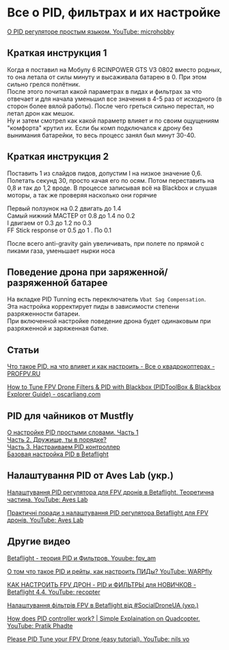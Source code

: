 # Все о PID, фильтрах и их настройке

[О PID регуляторе простым языком. YouTube: microhobby](https://www.youtube.com/watch?v=NbEhtZlSa6A)

## Краткая инструкция 1
Когда я поставил на Мобулу 6 RCINPOWER GTS V3 0802 вместо родных, то она летала от силы минуту и высаживала батарею в 0. При этом сильно грелся полëтник.  
После этого почитал какой параметрах в пидах и фильтрах за что отвечает и для начала уменьшил все значения в 4-5 раз от исходного (в сторон более вялой работы). После чего греться сильно перестал, но летал дрон как мешок.  
Ну и затем смотрел как какой параметр влияет и по своим ощущениям "комфорта" крутил их. Если бы комп подключался к дрону без вынимания батарейки, то весь процесс занял был минут 30-40.

## Краткая инструкция 2
Поставить 1 из слайдов пидов, допустим I на низкое значение 0,6. Полетать секунд 30, просто качая его по осям. Потом переставить на 0,8 и так до 1,2 вроде. В процессе записывая всё на Blackbox и слушая моторы, а так же проверяя насколько они горячие

Первый ползунок на 0.2 двигать до 1.4  
Самый нижний МАСТЕР от 0.8 до 1.4 по 0.2  
I двигаем от 0.3 до 1.2 по 0.3  
FF Stick response от 0.5 до 1 . По 0.1  

После всего anti-gravity gain увеличивать, при полете по прямой с пиками газа, уменьшает нырки носа 

## Поведение дрона при заряженной/разряженной батарее
На вкладке PID Tunning есть переключатель `Vbat Sag Compensation`.  
Эта настройка корректирует пиды в зависимости степени разряженности батареи.  
При включенной настройке поведение дрона будет одинаковым при  разряженной и заряженная батке.

## Статьи
[Что такое PID, на что влияет и как настроить - Все о квадрокоптерах - PROFPV.RU](https://profpv.ru/chto-takoe-pid-na-chto-vliyaet-i-kak-nastroit/)

[How to Tune FPV Drone Filters & PID with Blackbox (PIDToolBox & Blackbox Explorer Guide) - oscarliang.com](https://oscarliang.com/pid-filter-tuning-blackbox/)

## PID для чайников от Mustfly
[О настройке PID простыми словами. Часть 1](https://www.youtube.com/watch?v=aLAsaDUWzuc)  
[Часть 2. Дружище, ты в порядке?](https://www.youtube.com/watch?v=YZBem_4jWSQ)  
[Часть 3. Настраиваем PID контроллер](https://www.youtube.com/watch?v=zGu1mwwVEm8)  
[Базовая настройка PID в Betaflight](https://www.youtube.com/watch?v=KkFfeIvJPjI)

## Налаштування PID от Aves Lab (укр.)
[Налаштування PID регулятора для FPV дронів в Betaflight. Теоретична частина. YouTube: Aves Lab](https://www.youtube.com/watch?v=NlqPHb28eaw)  

[Практичні поради з налаштування PID регулятора Betaflight для FPV дронів. YouTube: Aves Lab](https://www.youtube.com/watch?v=76FeOTWqC_Y)

## Другие видео
[Betaflight - теория PID и Фильтров. Youube: fpv_am](https://www.youtube.com/watch?v=YjYo7p7Nu9o)

[О том что такое PID и рейты, как настроить ПИДы? YouTube: WARPfly](https://www.youtube.com/watch?v=Rnytz89bVss)

[КАК НАСТРОИТЬ FPV ДРОН - PID и ФИЛЬТРЫ для НОВИЧКОВ - Betaflight 4.4. YouTube: recopter](https://www.youtube.com/watch?v=X5IRArDcGx8)

[Налаштування фільтрів FPV в Betaflight від #SocialDroneUA (укр.)](https://www.youtube.com/watch?v=Wlc4EoptGGk)

[How does PID controller work? | Simple Explaination on Quadcopter. YouTube: Pratik Phadte](https://www.youtube.com/watch?v=dMRDzicSvXk)

[Please PID Tune your FPV Drone (easy tutorial). YouTube: nils vo](https://www.youtube.com/watch?v=pgyTmRJ-hik)
